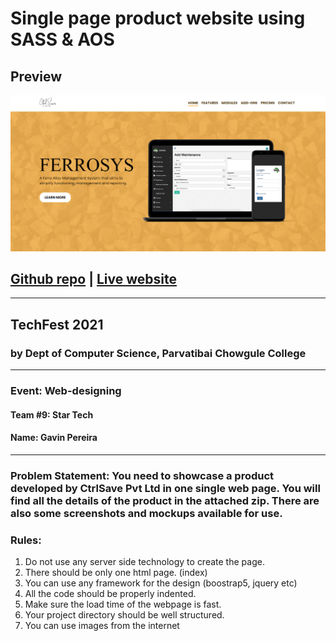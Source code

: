 # Single page product website using SASS & AOS

## Preview
![](resources/preview.png)
## [Github repo](https://github.com/pexeixv/ferrosys) | [Live website](https://ferrosys.gavinpereira.in/)
---
## TechFest 2021
### by Dept of Computer Science, Parvatibai Chowgule College
___
### Event: Web-designing
#### Team #9: Star Tech
#### Name: Gavin Pereira
---
### Problem Statement: You need to showcase a product developed by CtrlSave Pvt Ltd in one single web page. You will find all the details of the product in the attached zip. There are also some screenshots and  mockups available for use.

### Rules:
1. Do not use any server side technology to create the page. 
2. There should be only one html page. (index)
3. You can use any framework for the design (boostrap5, jquery etc)
4. All the code should be properly indented.
5. Make sure the load time of the webpage is fast. 
6. Your project directory should be well structured.
7. You can use images from the internet